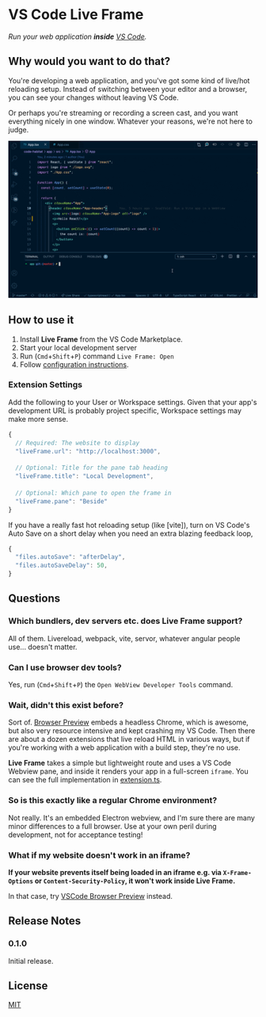# VS Code Live Frame

_Run your web application **inside** [VS Code](https://code.visualstudio.com/)._

## Why would you want to do that?

You're developing a web application, and you've got some kind of live/hot reloading setup. Instead of switching between your editor and a browser, you can see your changes without leaving VS Code.

Or perhaps you're streaming or recording a screen cast, and you want everything nicely in one window. Whatever your reasons, we're not here to judge.

![Demo](docs/demo.gif)

## How to use it

1. Install **Live Frame** from the VS Code Marketplace.
2. Start your local development server
3. Run (`Cmd`+`Shift`+`P`) command `Live Frame: Open`
4. Follow [configuration instructions](#extension-settings).

### Extension Settings

Add the following to your User or Workspace settings. Given that your app's development URL is probably project specific, Workspace settings may make more sense.

```js
{
  // Required: The website to display
  "liveFrame.url": "http://localhost:3000",

  // Optional: Title for the pane tab heading
  "liveFrame.title": "Local Development",

  // Optional: Which pane to open the frame in
  "liveFrame.pane": "Beside"
}
```

If you have a really fast hot reloading setup (like [vite]), turn on VS Code's Auto Save on a short delay when you need an extra blazing feedback loop,

```js
{
  "files.autoSave": "afterDelay",
  "files.autoSaveDelay": 50,
}
```

## Questions

### Which bundlers, dev servers etc. does Live Frame support?

All of them. Livereload, webpack, vite, servor, whatever angular people use... doesn't matter.

### Can I use browser dev tools?

Yes, run (`Cmd`+`Shift`+`P`) the `Open WebView Developer Tools` command.

### Wait, didn't this exist before?

Sort of. [Browser Preview](https://marketplace.visualstudio.com/items?itemName=auchenberg.vscode-browser-preview) embeds a headless Chrome, which is awesome, but also very resource intensive and kept crashing my VS Code. Then there are about a dozen extensions that live reload HTML in various ways, but if you're working with a web application with a build step, they're no use.

**Live Frame** takes a simple but lightweight route and uses a VS Code Webview pane, and inside it renders your app in a full-screen `iframe`. You can see the full implementation in [extension.ts](src/extension.ts).

### So is this exactly like a regular Chrome environment?

Not really. It's an embedded Electron webview, and I'm sure there are many minor differences to a full browser. Use at your own peril during development, not for acceptance testing!

### What if my website doesn't work in an iframe?

**If your website prevents itself being loaded in an iframe e.g. via `X-Frame-Options` or `Content-Security-Policy`, it won't work inside Live Frame.**

In that case, try [VSCode Browser Preview](https://marketplace.visualstudio.com/items?itemName=auchenberg.vscode-browser-preview) instead.

## Release Notes

### 0.1.0

Initial release.

## License

[MIT](LICENSE)
